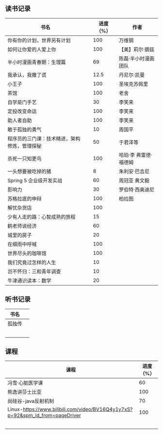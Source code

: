 ## 读书记录

| 书名                                         |      | 进度（%） | 作者                  |
| -------------------------------------------- | ---- | --------- | --------------------- |
| 你有你的计划，世界另有计划                   |      | 100       | 万维钢                |
| 如何让你爱的人爱上你                         |      | 100       | 【美】莉尔·朗兹       |
| 半小时漫画青春期：生理篇                     |      | 69        | 陈磊·半小时漫画团队   |
| 我承认，我撒了谎                             |      | 12.5      | 丹尼尔·凯曼           |
| 小王子                                       |      | 100       | 圣埃克苏佩里          |
| 茶馆                                         |      | 100       | 老舍                  |
| 自学是门手艺                                 |      | 30        | 李笑来                |
| 定投改变命运                                 |      | 100       | 李笑来                |
| 助人者自助                                   |      | 100       | 李笑来                |
| 敢于孤独的勇气                               |      | 10        | 周国平                |
| 程序员的三门课：技术精进，架构修炼，管理探秘 |      | 50        | 于君泽等              |
| 杀死一只知更鸟                               |      | 100       | 哈珀·李 弗雷德·福德姆 |
| 一头想要被吃掉的猪                           |      | 8         | 朱利安·巴吉尼         |
| Spring 5 企业级开发实战                      |      | 60        | 周冠亚 黄文毅         |
| 影响力                                       |      | 30        | 罗伯特·西奥迪尼       |
| 苏格拉底的申辩                               |      | 100       | 柏拉图                |
| 解忧杂货店                                   |      | 100       |                       |
| 少有人走的路：心智成熟的旅程                 |      | 15        |                       |
| 鹤老师说经济                                 |      | 60        |                       |
| 城里的房子                                   |      | 20        |                       |
| 在细雨中呼喊                                 |      | 100       |                       |
| 世界尽头的咖啡馆                             |      | 100       |                       |
| 我们究竟过怎样的人生                         |      | 10        |                       |
| 岂不怀归：三和青年调查                       |      | 10        |                       |
| 牛津通识读本：数学                           |      | 20        |                       |


## 听书记录

| 书名   |      |
| ------ | ---- |
| 孤独传 |      |
|        |      |
|        |      |
|        |      |
|        |      |
|        |      |

## 课程

| 课程                                                         | 进度（%） |
| ------------------------------------------------------------ | --------- |
| 冯雪·心脏医学课                                              | 60        |
| 熊逸讲莎士比亚                                               | 100       |
| 尚硅谷-java反射机制                                          | 70        |
| Linux-https://www.bilibili.com/video/BV16Q4y1y7xS?p=92&spm_id_from=pageDriver | 100       |
|                                                              |           |
|                                                              |           |
|                                                              |           |
|                                                              |           |
|                                                              |           |

